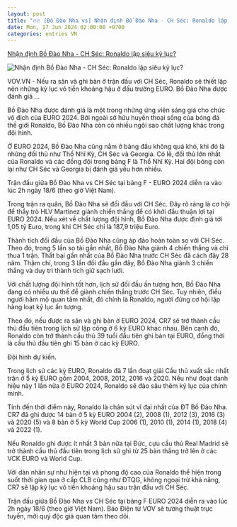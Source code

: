 ```yaml
---
layout: post
title: "🔥🔥 [Bồ Đào Nha vs] Nhận định Bồ Đào Nha - CH Séc: Ronaldo lập siêu kỷ lục?"
date: Mon, 17 Jun 2024 02:00:00 +0700
categories: entries VN
---
```

[Nhận định Bồ Đào Nha - CH Séc: Ronaldo lập siêu kỷ lục?](https://vov.vn/the-thao/nhan-dinh-bo-dao-nha-ch-sec-ronaldo-lap-sieu-ky-luc-post1102003.vov)

![Nhận định Bồ Đào Nha - CH Séc: Ronaldo lập siêu kỷ lục?](https://vov-media.emitech.vn/sites/default/files/styles/og_image/public/2024-06/nhan_dinh_bo_dao_nha_vs_ch_sec.jpg?v=1718684864)

VOV.VN - Nếu ra sân và ghi bàn ở trận đấu với CH Séc, Ronaldo sẽ thiết lập nên những kỷ lục vô tiền khoáng hậu ở đấu trường EURO. Bồ Đào Nha được đánh giá ...

Bồ Đào Nha được đánh giá là một trong những ứng viên sáng giá cho chức vô địch của EURO 2024. Bởi ngoài sở hữu huyền thoại sống của bóng đá thế giới Ronaldo, Bồ Đào Nha còn có nhiều ngôi sao chất lượng khác trong đội hình.

Ở EURO 2024, Bồ Đào Nha cũng nằm ở bảng đấu không quá khó, khi đó là những đối thủ như Thổ Nhĩ Kỳ, CH Séc và Georgia. Có lẽ, đối thủ lớn nhất của Ronaldo và các đồng đội trong bảng F là Thổ Nhĩ Kỳ. Hai đội bóng còn lại như CH Séc và Georgia bị đánh giá yếu hơn nhiều.

Trận đấu giữa Bồ Đào Nha vs CH Séc tại bảng F - EURO 2024 diễn ra vào lúc 2h ngày 18/6 (theo giờ Việt Nam).

Trong trận ra quân, Bồ Đào Nha sẽ đối đầu với CH Séc. Đây rõ ràng là cơ hội để thầy trò HLV Martinez giành chiến thắng để có khởi đầu thuận lợi tại EURO 2024. Nếu xét về chất lượng đội hình, Bồ Đào Nha được định giá tới 1,05 tỷ Euro, trong khi CH Séc chỉ là 187,9 triệu Euro.

Thành tích đối đầu của Bồ Đào Nha cũng áp đảo hoàn toàn so với CH Séc. Theo đó, trong 5 lần so tài gần nhất, Bồ Đào Nha giành 4 chiến thắng và chỉ thua 1 trận. Thất bại gần nhất của Bồ Đào Nha trước CH Séc đã cách đây 28 năm. Thậm chí, trong 3 lần đối đầu gần đây, Bồ Đào Nha giành 3 chiến thắng và duy trì thành tích giữ sạch lưới.

Với chất lượng đội hình tốt hơn, lịch sử đối đầu ấn tượng hơn, Bồ Đào Nha đang có nhiều ưu thế để giành chiến thắng trước CH Séc. Tuy nhiên, điều người hâm mộ quan tâm nhất, đó chính là Ronaldo, người đứng cơ hội lập hàng loạt kỷ lục ấn tượng.

Theo đó, nếu được ra sân và ghi bàn ở EURO 2024, CR7 sẽ trở thành cầu thủ đầu tiên trong lịch sử lập công ở 6 kỳ EURO khác nhau. Bên cạnh đó, Ronaldo còn trở thành cầu thủ 39 tuổi đầu tiên ghi bàn tại EURO, đồng thời là cầu thủ đầu tiên ghi 15 bàn ở các kỳ EURO.

Đội hình dự kiến.

Trong lịch sử các kỳ EURO, Ronaldo đã 7 lần đoạt giải Cầu thủ xuất sắc nhất trận ở 5 kỳ EURO gồm 2004, 2008, 2012, 2016 và 2020. Nếu như đoạt danh hiệu này 1 lần nữa ở EURO 2024, Ronaldo sẽ đào sâu thêm kỷ lục của chính mình.

Tính đến thời điểm này, Ronaldo là chân sút vĩ đại nhất của ĐT Bồ Đào Nha. CR7 đã ghi được 14 bàn ở 5 kỳ EURO 2004 (2), 2008 (1), 2012 (3), 2016 (3) và 2020 (5) và 8 bàn ở 5 kỳ World Cup 2006 (1), 2010 (1), 2014 (1), 2018 (4) và 2022 (1).

Nếu Ronaldo ghi được ít nhất 3 bàn nữa tại Đức, cựu cầu thủ Real Madrid sẽ trở thành cầu thủ đầu tiên trong lịch sử ghi từ 25 bàn thắng trở lên ở các VCK EURO và World Cup.

Với dàn nhân sự như hiện tại và phong độ cao của Ronaldo thể hiện trong suốt thời gian qua ở cấp CLB cũng như ĐTQG, không ngoại trừ khả năng, CR7 sẽ lập kỷ lục vô tiền khoáng hậu sau trận đấu với CH Séc.

Trận đấu giữa Bồ Đào Nha vs CH Séc tại bảng F EURO 2024 diễn ra vào lúc 2h ngày 18/6 (theo giờ Việt Nam). Báo Điện tử VOV sẽ tường thuật trực tuyến, mời quý độc giả quan tâm theo dõi.

